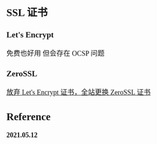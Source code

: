 <font size=4 face='楷体'>

## SSL 证书

### Let's Encrypt

免费也好用 但会存在 OCSP 问题

### ZeroSSL

[放弃 Let's Encrypt 证书，全站更换 ZeroSSL 证书](https://ffis.me/archives/2110.html)

## Reference

**2021.05.12**
